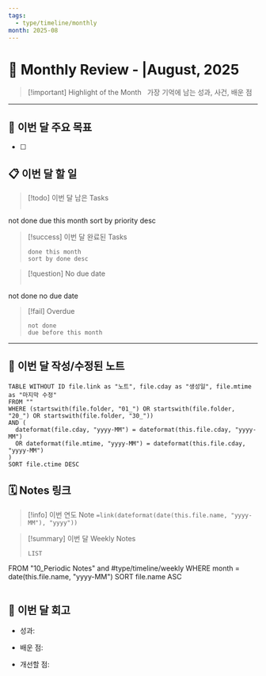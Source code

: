 ```yaml
---
tags:
  - type/timeline/monthly
month: 2025-08
---
```


# 📆 Monthly Review - |August, 2025

  

> [!important] Highlight of the Month  
> 가장 기억에 남는 성과, 사건, 배운 점

---

## 🎯 **이번 달 주요 목표**
- [ ]

## 📋 이번 달 할 일

> [!todo] 이번 달 남은 Tasks
>```tasks
not done
due this month
sort by priority desc

> [!success] 이번 달 완료된 Tasks
> ```tasks
> done this month
> sort by done desc
> ```

> [!question] No due date
>```tasks
not done
no due date

> [!fail] Overdue
> ```tasks
> not done
> due before this month
> ```

---
## 📝 **이번 달 작성/수정된 노트**

```dataview
TABLE WITHOUT ID file.link as "노트", file.cday as "생성일", file.mtime as "마지막 수정"
FROM ""
WHERE (startswith(file.folder, "01_") OR startswith(file.folder, "20_") OR startswith(file.folder, "30_"))
AND (
  dateformat(file.cday, "yyyy-MM") = dateformat(this.file.cday, "yyyy-MM")
  OR dateformat(file.mtime, "yyyy-MM") = dateformat(this.file.cday, "yyyy-MM")
)
SORT file.ctime DESC
```

## 🗓 Notes 링크

> [!info] 이번 연도 Note
> `=link(dateformat(date(this.file.name, "yyyy-MM"), "yyyy"))`

> [!summary] 이번 달 Weekly Notes
> ```dataview
> LIST
FROM "10_Periodic Notes" and #type/timeline/weekly
WHERE month = date(this.file.name, "yyyy-MM")
SORT file.name ASC
>```


## **📝 이번 달 회고**

- 성과:
    
- 배운 점:
    
- 개선할 점: